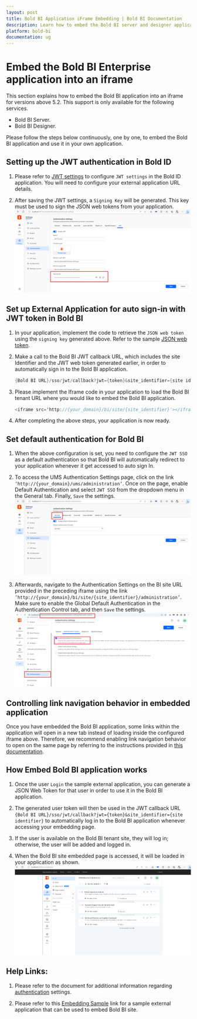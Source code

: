 ```yaml
---
layout: post
title: Bold BI Application iFrame Embedding | Bold BI Documentation
description: Learn how to embed the Bold BI server and designer application into an iframe for the Bold BI version above 5.2.
platform: bold-bi
documentation: ug
---
```


# Embed the Bold BI Enterprise application into an iframe

This section explains how to embed the Bold BI application into an iframe for versions above 5.2. This support is only available for the following services.

* Bold BI Server.
* Bold BI Designer. 

Please follow the steps below continuously, one by one, to embed the Bold BI application and use it in your own application. 

## Setting up the JWT authentication in Bold ID

1. Please refer to [JWT settings](/multi-tenancy/site-administration/authentication/json-web-token/#steps-to-configure-jwt-in-bold-bi) to configure `JWT settings` in the Bold ID application. You will need to configure your external application URL details.

2.  After saving the JWT settings, a `Signing Key` will be generated. This key must be used to sign the JSON web tokens from your application.
    ![JWT settings Signing key](/static/assets/images/SigningKey.png)

## Set up External Application for auto sign-in with JWT token in Bold BI

1. In your application, implement the code to retrieve the `JSON web token` using the `signing key` generated above. Refer to the sample [JSON web token](/multi-tenancy/site-administration/authentication/json-web-token/#create-json-web-token). 

2.	Make a call to the Bold BI JWT callback URL, which includes the site Identifier and the JWT web token generated earlier, in order to automatically sign in to the Bold BI application.

    ```c#
    {Bold BI URL}/sso/jwt/callback?jwt={token}&site_identifier={site identifier}
    ```

3.	Please implement the Iframe code in your application to load the Bold BI tenant URL where you would like to embed the Bold BI application.

    ```c#
    <iframe src='http://{your_domain}/bi/site/{site_identifier}'></iframe>
    ```
4.	After completing the above steps, your application is now ready.

## Set default authentication for Bold BI

1.  When the above configuration is set, you need to configure the `JWT SSO` as a default authentication so that Bold BI will automatically redirect to your application whenever it get accessed to auto sign In. 

2.	To access the UMS Authentication Settings page, click on the link `‘http://{your_domain}/ums/administration’`. Once on the page, enable Default Authentication and select `JWT SSO` from the dropdown menu in the General tab. Finally, `Save` the settings.
    ![UMS Authentication Settings](/static/assets/images/UMSdefaultauthentication.png)

3.	Afterwards, navigate to the Authentication Settings on the BI site URL provided in the preceding iframe using the link `‘http://{your_domain}/bi/site/{site_identifier}/administration’`. Make sure to enable the Global Default Authentication in the Authentication Control tab, and then  `Save` the settings.
    ![BI Authentication Settings](/static/assets/images/BIAuthenticationSettings.png)

## Controlling link navigation behavior in embedded application

Once you have embedded the Bold BI application, some links within the application will open in a new tab instead of loading inside the configured iframe above. Therefore, we recommend enabling link navigation behavior to open on the same page by referring to the instructions provided in [this documentation](https://support.boldbi.com/kb/article/16737/how-to-control-link-navigating-behavior).

## How Embed Bold BI application works

1.	Once the user `Login` the sample external application, you can generate a JSON Web Token for that user in order to use it in the Bold BI application.

2.	The generated user token will then be used in the JWT callback URL `{Bold BI URL}/sso/jwt/callback?jwt={token}&site_identifier={site identifier}` to automatically log in to the Bold BI application whenever accessing your embedding page.

3.	If the user is available on the Bold BI tenant site, they will log in; otherwise, the user will be added and logged in.

4.	When the Bold BI site embedded page is accessed, it will be loaded in your application as shown. 
    ![Embedded Application](/static/assets/images/EmbeddedApplication.png)

## Help Links:

1. Please refer to the document for additional information regarding [authentication](/multi-tenancy/site-administration/authentication/) settings.

2. Please refer to this [Embedding Sample](https://www.syncfusion.com/downloads/support/directtrac/general/ze/EmbeddingSample211738849) link for a sample external application that can be used to embed Bold BI site.